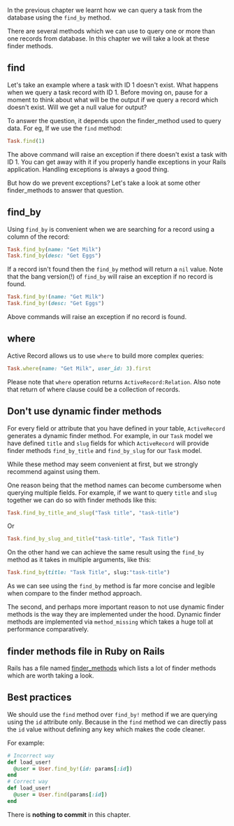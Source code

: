 In the previous chapter we learnt how we can query a task from the database
using the `find_by` method.

There are several methods which we can use to query one or more than one records
from database. In this chapter we will take a look at these finder methods.

## find

Let's take an example where a task with ID 1 doesn't exist. What happens when we
query a task record with ID 1. Before moving on, pause for a moment to think
about what will be the output if we query a record which doesn't exist. Will we
get a null value for output?

To answer the question, it depends upon the finder_method used to query data.
For eg, If we use the `find` method:

```ruby
Task.find(1)
```

The above command will raise an exception if there doesn't exist a task with
ID 1. You can get away with it if you properly handle exceptions in your Rails
application. Handling exceptions is always a good thing.

But how do we prevent exceptions? Let's take a look at some other finder_methods
to answer that question.

## find_by

Using `find_by` is convenient when we are searching for a record using a column
of the record:

```ruby
Task.find_by(name: "Get Milk")
Task.find_by(desc: "Get Eggs")
```

If a record isn't found then the `find_by` method will return a `nil` value.
Note that the bang version(!) of `find_by` will raise an exception if no record
is found.

```ruby
Task.find_by!(name: "Get Milk")
Task.find_by!(desc: "Get Eggs")
```

Above commands will raise an exception if no record is found.

## where

Active Record allows us to use `where` to build more complex queries:

```ruby
Task.where(name: "Get Milk", user_id: 3).first
```

Please note that `where` operation returns `ActiveRecord:Relation`. Also note
that return of where clause could be a collection of records.

## Don't use dynamic finder methods

For every field or attribute that you have defined in your table, `ActiveRecord`
generates a dynamic finder method. For example, in our `Task` model we have
defined `title` and `slug` fields for which `ActiveRecord` will provide finder
methods `find_by_title` and `find_by_slug` for our `Task` model.

While these method may seem convenient at first, but we strongly recommend
against using them.

One reason being that the method names can become cumbersome when querying
multiple fields. For example, if we want to query `title` and `slug` together we
can do so with finder methods like this:

```ruby
Task.find_by_title_and_slug("Task title", "task-title")
```

Or

```ruby
Task.find_by_slug_and_title("task-title", "Task Title")
```

On the other hand we can achieve the same result using the `find_by` method as
it takes in multiple arguments, like this:

```ruby
Task.find_by(title: "Task Title", slug:"task-title")
```

As we can see using the `find_by` method is far more concise and legible when
compare to the finder method approach.

The second, and perhaps more important reason to not use dynamic finder methods
is the way they are implemented under the hood. Dynamic finder methods are
implemented via `method_missing` which takes a huge toll at performance
comparatively.

## finder methods file in Ruby on Rails

Rails has a file named
[finder_methods](https://github.com/rails/rails/blob/23b4aa505d04731c7890e19e8f8996869526f5b3/activerecord/lib/active_record/relation/finder_methods.rb)
which lists a lot of finder methods which are worth taking a look.

## Best practices

We should use the `find` method over `find_by!` method if we are querying using
the `id` attribute only. Because in the `find` method we can directly pass the
`id` value without defining any key which makes the code cleaner.

For example:

```rb
# Incorrect way
def load_user!
  @user = User.find_by!(id: params[:id])
end
# Correct way
def load_user!
  @user = User.find(params[:id])
end
```

There is **nothing to commit** in this chapter.
